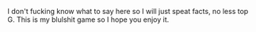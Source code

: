 I don't fucking know what to say here so I will just speat facts, no less top G. 
This is my blulshit game so I hope you enjoy it.